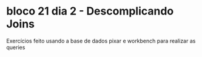 # bloco 21 dia 2 - Descomplicando Joins

Exercícios feito usando a base de dados pixar e workbench para realizar as queries
